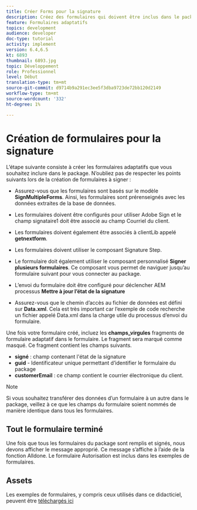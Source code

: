 ```yaml
---
title: Créer Forms pour la signature
description: Créez des formulaires qui doivent être inclus dans le pack de signature.
feature: Formulaires adaptatifs
topics: development
audience: developer
doc-type: tutorial
activity: implement
version: 6.4,6.5
kt: 6893
thumbnail: 6893.jpg
topic: Développement
role: Professionnel
level: Début
translation-type: tm+mt
source-git-commit: d9714b9a291ec3ee5f3dba9723de72bb120d2149
workflow-type: tm+mt
source-wordcount: '332'
ht-degree: 1%

---
```



# Création de formulaires pour la signature

L’étape suivante consiste à créer les formulaires adaptatifs que vous souhaitez inclure dans le package. N’oubliez pas de respecter les points suivants lors de la création de formulaires à signer :

* Assurez-vous que les formulaires sont basés sur le modèle **SignMultipleForms**. Ainsi, les formulaires sont prérenseignés avec les données extraites de la base de données.

* Les formulaires doivent être configurés pour utiliser Adobe Sign et le champ signataire1 doit être associé au champ Courriel du client.
* Les formulaires doivent également être associés à clientLib appelé **getnextform**.
* Les formulaires doivent utiliser le composant Signature Step.
* Le formulaire doit également utiliser le composant personnalisé **Signer plusieurs formulaires**. Ce composant vous permet de naviguer jusqu’au formulaire suivant pour vous connecter au package.
* L’envoi du formulaire doit être configuré pour déclencher AEM processus **Mettre à jour l’état de la signature**
* Assurez-vous que le chemin d’accès au fichier de données est défini sur **Data.xml**. Cela est très important car l’exemple de code recherche un fichier appelé Data.xml dans la charge utile du processus d’envoi du formulaire.

Une fois votre formulaire créé, incluez les **champs_virgules** fragments de formulaire adaptatif dans le formulaire. Le fragment sera marqué comme masqué. Ce fragment contient les champs suivants.

* **signé**  : champ contenant l&#39;état de la signature
* **guid**  - Identificateur unique permettant d’identifier le formulaire du package
* **customerEmail**  : ce champ contient le courrier électronique du client.



>[!NOTE]
>Si vous souhaitez transférer des données d’un formulaire à un autre dans le package, veillez à ce que les champs du formulaire soient nommés de manière identique dans tous les formulaires.

## Tout le formulaire terminé

Une fois que tous les formulaires du package sont remplis et signés, nous devons afficher le message approprié. Ce message s’affiche à l’aide de la fonction Alldone. Le formulaire Autorisation est inclus dans les exemples de formulaires.

## Assets

Les exemples de formulaires, y compris ceux utilisés dans ce didacticiel, peuvent être [téléchargés ici](assets/forms-for-signing.zip)

